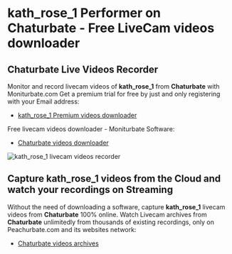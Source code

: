 # kath_rose_1 Performer on Chaturbate - Free LiveCam videos downloader

## Chaturbate Live Videos Recorder

Monitor and record livecam videos of **kath_rose_1** from **Chaturbate** with Moniturbate.com
Get a premium trial for free by just and only registering with your Email address:
* [kath_rose_1 Premium videos downloader](https://moniturbate.com/request-demo-licence-key.html)

Free livecam videos downloader - Moniturbate Software:
* [Chaturbate videos downloader](https://moniturbate.com/moniturbate-download-software.html)

![kath_rose_1 livecam videos recorder](https://peachurnet.com/templates/moniturbate-software.png)


## Capture kath_rose_1 videos from the Cloud and watch your recordings on Streaming

Without the need of downloading a software, capture **kath_rose_1** livecam videos from **Chaturbate** 100% online.
Watch Livecam archives from **Chaturbate** unlimitedly from thousands of existing recordings, only on Peachurbate.com and its websites network:
* [Chaturbate videos archives](https://peachurnet.com/)
